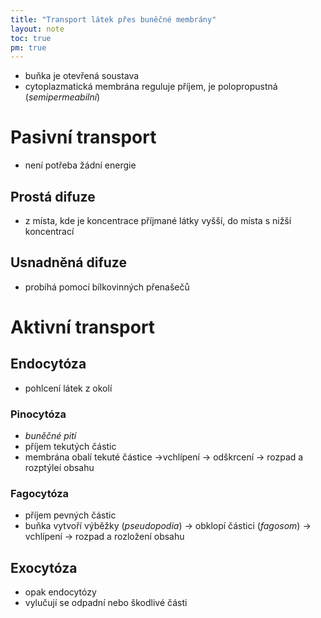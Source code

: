 ```yaml
---
title: "Transport látek přes buněčné membrány"
layout: note
toc: true
pm: true
---
```

- buňka je otevřená soustava
- cytoplazmatická membrána reguluje příjem, je polopropustná (_semipermeabilní_)
# Pasivní transport
- není potřeba žádní energie
## Prostá difuze
- z místa, kde je koncentrace příjmané látky vyšší, do místa s nižší koncentrací
## Usnadněná difuze
- probíhá pomocí bílkovinných přenašečů
# Aktivní transport
## Endocytóza
- pohlcení látek z okolí
### Pinocytóza
- _buněčné pití_
- příjem tekutých částic
- membrána obalí tekuté částice ->vchlípení -> odškrcení -> rozpad a rozptýleí obsahu
### Fagocytóza
- příjem pevných částic
- buňka vytvoří výběžky (_pseudopodia_) -> obklopí částici (_fagosom_) -> vchlípení -> rozpad a rozložení obsahu
## Exocytóza
- opak endocytózy
- vylučují se odpadní nebo škodlivé části